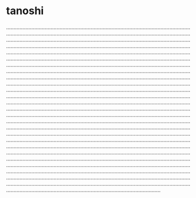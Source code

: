 # tanoshi
................................................................................................................................................................................................................................................................................................................................................................................................................................................................................................................................................................................................................................................................................................................................................................................................................................................................................................................................................................................................................................................................................................................................................................................................................................................................................................................................................................................................................................................................................................................................................................................................................................................................................................................................................................................................................................................................................................................................................................................................................................................................................................................................................................................................................................................................................................................................................................................................................................................................................................................................................................................................................................................................................................................................................................................................................................................................................................................................................................................................................................................................................................................................................................................................................................................................................................................................................................................................................................................................